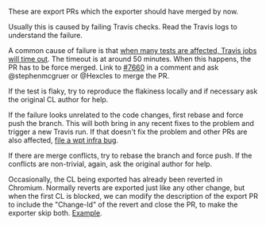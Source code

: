 These are export PRs which the exporter should have merged by now.

Usually this is caused by failing Travis checks. Read the Travis logs to understand the failure.

A common cause of failure is that [when many tests are affected, Travis jobs will time out](https://github.com/web-platform-tests/wpt/issues/7660). The timeout is at around 50 minutes. When this happens, the PR has to be force merged. Link to [#7660](https://github.com/web-platform-tests/wpt/issues/7660) in a comment and ask @stephenmcgruer or @Hexcles to merge the PR.

If the test is flaky, try to reproduce the flakiness locally and if necessary ask the original CL author for help.

If the failure looks unrelated to the code changes, first rebase and force push the branch. This will both bring in any recent fixes to the problem and trigger a new Travis run. If that doesn't fix the problem and other PRs are also affected, [file a wpt infra bug](https://github.com/web-platform-tests/wpt/issues/new?labels=infra).

If there are merge conflicts, try to rebase the branch and force push. If the conflicts are non-trivial, again, ask the original author for help.

Occasionally, the CL being exported has already been reverted in Chromium. Normally reverts are exported just like any other change, but when the first CL is blocked, we can modify the description of the export PR to include the "Change-Id" of the revert and close the PR, to make the exporter skip both. [Example](https://github.com/web-platform-tests/wpt/pull/10438).
